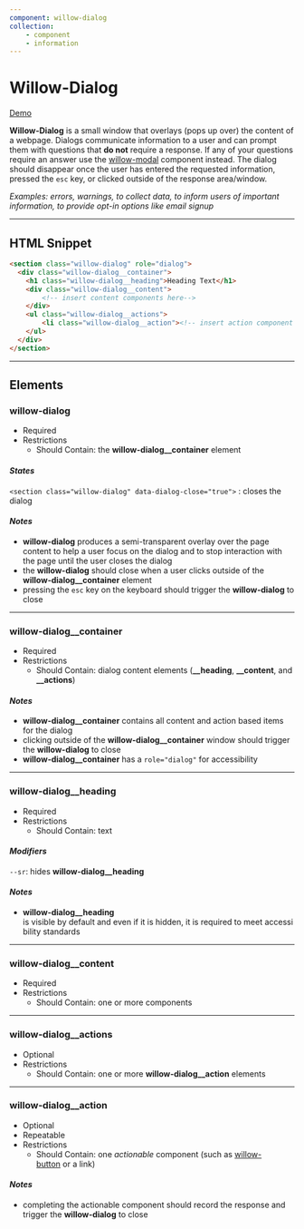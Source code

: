 ```yaml
---
component: willow-dialog
collection: 
    - component
    - information
---
```

# **Willow-Dialog**

[Demo](http://codepen.io/team/UnumUX/pen/JWEKRZ)

**Willow-Dialog** is a small window that overlays (pops up over) the content of a webpage. Dialogs communicate information to a user and can prompt them with questions that **do not** require a response. If any of your questions require an answer use the [willow-modal](../modal) component instead. The dialog should disappear once the user has entered the requested information, pressed the `esc` key, or clicked outside of the response area/window.

_Examples: errors, warnings, to collect data, to inform users of important information, to provide opt-in options like email signup_

---

## HTML Snippet

```html
<section class="willow-dialog" role="dialog">
  <div class="willow-dialog__container">
    <h1 class="willow-dialog__heading">Heading Text</h1>
    <div class="willow-dialog__content">
        <!-- insert content components here-->
    </div>
    <ul class="willow-dialog__actions">
        <li class="willow-dialog__action"><!-- insert action component here --></li>
    </ul>
  </div>
</section>
```

---

## Elements

### willow-dialog

- Required
- Restrictions
  - Should Contain: the **willow-dialog__container** element

#### _States_

`<section class="willow-dialog" data-dialog-close="true">` : closes the dialog

#### _Notes_

- **willow-dialog** produces a semi-transparent overlay over the page content to help a user focus on the dialog and to stop interaction with the page until the user closes the dialog
- the **willow-dialog** should close when a user clicks outside of the **willow-dialog__container** element
- pressing the `esc` key on the keyboard should trigger the **willow-dialog** to close

---

### willow-dialog__container

- Required
- Restrictions
  - Should Contain: dialog content elements (**__heading**, **__content**, and **__actions**)

#### _Notes_

- **willow-dialog__container** contains all content and action based items for the dialog
- clicking outside of the **willow-dialog__container** window should trigger the **willow-dialog** to close
- **willow-dialog__container** has a `role="dialog"` for accessibility

---

### willow-dialog__heading

- Required
- Restrictions
  - Should Contain: text

#### _Modifiers_

`--sr`: hides **willow-dialog__heading**

#### _Notes_

- **willow-dialog__heading** is visible by default and even if it is hidden, it is required to meet accessibility standards

---

### willow-dialog__content

- Required
- Restrictions
  - Should Contain: one or more components

---

### willow-dialog__actions

- Optional
- Restrictions
  - Should Contain: one or more **willow-dialog__action** elements

---

### willow-dialog__action

- Optional
- Repeatable
- Restrictions
  - Should Contain: one _actionable_ component (such as [willow-button](../button) or a link)

#### _Notes_

- completing the actionable component should record the response and trigger the **willow-dialog** to close